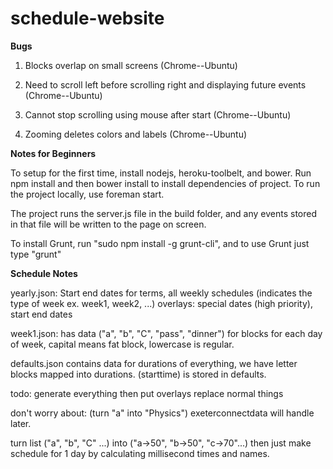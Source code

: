 schedule-website
================

<b>Bugs</b>

1. Blocks overlap on small screens (Chrome--Ubuntu)

2. Need to scroll left before scrolling right and displaying future events (Chrome--Ubuntu)

3. Cannot stop scrolling using mouse after start (Chrome--Ubuntu)

4. Zooming deletes colors and labels (Chrome--Ubuntu)


<b>Notes for Beginners</b>

To setup for the first time, install nodejs, heroku-toolbelt, and bower. Run npm install and then bower install to install dependencies of project. To run the project locally, use foreman start.

The project runs the server.js file in the build folder, and any events stored in that file will be written to the page on screen.

To install Grunt, run "sudo npm install  -g grunt-cli", and to use Grunt just type "grunt"

<b>Schedule Notes</b>

yearly.json: Start end dates for terms, all weekly schedules (indicates the type of week ex. week1, week2, ...)
overlays: special dates (high priority), start end dates

week1.json: has data ("a", "b", "C", "pass", "dinner") for blocks for each day of week, capital means fat block, lowercase is regular.

defaults.json contains data for durations of everything, we have letter blocks mapped into durations.
(starttime) is stored in defaults.

todo: generate everything then put overlays replace normal things

don't worry about: (turn "a" into "Physics") exeterconnectdata will handle later.

turn list ("a", "b", "C" ...) into ("a->50", "b->50", "c->70"...)
then just make schedule for 1 day by calculating millisecond times and names.



